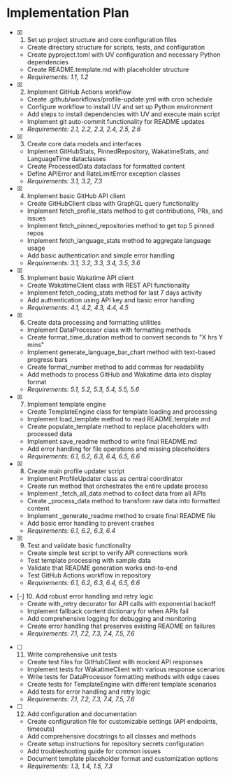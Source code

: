 # Implementation Plan

- [x] 1. Set up project structure and core configuration files
  - Create directory structure for scripts, tests, and configuration
  - Create pyproject.toml with UV configuration and necessary Python dependencies
  - Create README.template.md with placeholder structure
  - _Requirements: 1.1, 1.2_

- [x] 2. Implement GitHub Actions workflow
  - Create .github/workflows/profile-update.yml with cron schedule
  - Configure workflow to install UV and set up Python environment
  - Add steps to install dependencies with UV and execute main script
  - Implement git auto-commit functionality for README updates
  - _Requirements: 2.1, 2.2, 2.3, 2.4, 2.5, 2.6_

- [x] 3. Create core data models and interfaces
  - Implement GitHubStats, PinnedRepository, WakatimeStats, and LanguageTime dataclasses
  - Create ProcessedData dataclass for formatted content
  - Define APIError and RateLimitError exception classes
  - _Requirements: 3.1, 3.2, 7.3_

- [x] 4. Implement basic GitHub API client
  - Create GitHubClient class with GraphQL query functionality
  - Implement fetch_profile_stats method to get contributions, PRs, and issues
  - Implement fetch_pinned_repositories method to get top 5 pinned repos
  - Implement fetch_language_stats method to aggregate language usage
  - Add basic authentication and simple error handling
  - _Requirements: 3.1, 3.2, 3.3, 3.4, 3.5, 3.6_

- [x] 5. Implement basic Wakatime API client
  - Create WakatimeClient class with REST API functionality
  - Implement fetch_coding_stats method for last 7 days activity
  - Add authentication using API key and basic error handling
  - _Requirements: 4.1, 4.2, 4.3, 4.4, 4.5_

- [x] 6. Create data processing and formatting utilities
  - Implement DataProcessor class with formatting methods
  - Create format_time_duration method to convert seconds to "X hrs Y mins"
  - Implement generate_language_bar_chart method with text-based progress bars
  - Create format_number method to add commas for readability
  - Add methods to process GitHub and Wakatime data into display format
  - _Requirements: 5.1, 5.2, 5.3, 5.4, 5.5, 5.6_

- [x] 7. Implement template engine
  - Create TemplateEngine class for template loading and processing
  - Implement load_template method to read README.template.md
  - Create populate_template method to replace placeholders with processed data
  - Implement save_readme method to write final README.md
  - Add error handling for file operations and missing placeholders
  - _Requirements: 6.1, 6.2, 6.3, 6.4, 6.5, 6.6_

- [x] 8. Create main profile updater script
  - Implement ProfileUpdater class as central coordinator
  - Create run method that orchestrates the entire update process
  - Implement _fetch_all_data method to collect data from all APIs
  - Create _process_data method to transform raw data into formatted content
  - Implement _generate_readme method to create final README file
  - Add basic error handling to prevent crashes
  - _Requirements: 6.1, 6.2, 6.3, 6.4_

- [x] 9. Test and validate basic functionality
  - Create simple test script to verify API connections work
  - Test template processing with sample data
  - Validate that README generation works end-to-end
  - Test GitHub Actions workflow in repository
  - _Requirements: 6.1, 6.2, 6.3, 6.4, 6.5, 6.6_

- [-] 10. Add robust error handling and retry logic
  - Create with_retry decorator for API calls with exponential backoff
  - Implement fallback content dictionary for when APIs fail
  - Add comprehensive logging for debugging and monitoring
  - Create error handling that preserves existing README on failures
  - _Requirements: 7.1, 7.2, 7.3, 7.4, 7.5, 7.6_

- [ ] 11. Write comprehensive unit tests
  - Create test files for GitHubClient with mocked API responses
  - Implement tests for WakatimeClient with various response scenarios
  - Write tests for DataProcessor formatting methods with edge cases
  - Create tests for TemplateEngine with different template scenarios
  - Add tests for error handling and retry logic
  - _Requirements: 7.1, 7.2, 7.3, 7.4, 7.5, 7.6_

- [ ] 12. Add configuration and documentation
  - Create configuration file for customizable settings (API endpoints, timeouts)
  - Add comprehensive docstrings to all classes and methods
  - Create setup instructions for repository secrets configuration
  - Add troubleshooting guide for common issues
  - Document template placeholder format and customization options
  - _Requirements: 1.3, 1.4, 1.5, 7.3_